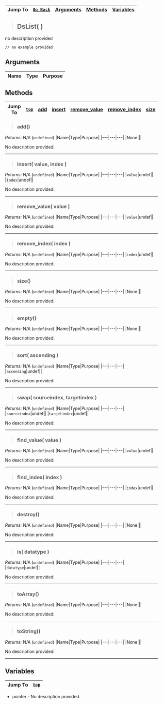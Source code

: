 |Jump To|[`Go Back`]()|[Arguments](#arguments)|[Methods](#methods)|[Variables](#variables)|
|---|---|---|---|---|
>## DsList( )
no description provided
```GML
// no example provided
```
## Arguments
|Name|Type|Purpose|
|---|---|---|

## Methods
|Jump To|[`top`](#)|[add](#add)|[insert](#insert-value-index-)|[remove_value](#remove_value-value-)|[remove_index](#remove_index-index-)|[size](#size)|[empty](#empty)|[sort](#sort-ascending-)|[swap](#swap-sourceindex-targetindex-)|[find_value](#find_value-value-)|[find_index](#find_index-index-)|[destroy](#destroy)|[is](#is-datatype-)|[toArray](#toarray)|[toString](#tostring)|
|---|---|---|---|---|---|---|---|---|---|---|---|---|---|---|---|
> ### add()
*Returns:* N/A (`undefined`)
|Name|Type|Purpose|
|---|---|---|
|None|||

No description provided.
***
> ### insert( value, index )
*Returns:* N/A (`undefined`)
|Name|Type|Purpose|
|---|---|---|
|`value`|undef||
|`index`|undef||

No description provided.
***
> ### remove_value( value )
*Returns:* N/A (`undefined`)
|Name|Type|Purpose|
|---|---|---|
|`value`|undef||

No description provided.
***
> ### remove_index( index )
*Returns:* N/A (`undefined`)
|Name|Type|Purpose|
|---|---|---|
|`index`|undef||

No description provided.
***
> ### size()
*Returns:* N/A (`undefined`)
|Name|Type|Purpose|
|---|---|---|
|None|||

No description provided.
***
> ### empty()
*Returns:* N/A (`undefined`)
|Name|Type|Purpose|
|---|---|---|
|None|||

No description provided.
***
> ### sort( ascending )
*Returns:* N/A (`undefined`)
|Name|Type|Purpose|
|---|---|---|
|`ascending`|undef||

No description provided.
***
> ### swap( sourceindex, targetindex )
*Returns:* N/A (`undefined`)
|Name|Type|Purpose|
|---|---|---|
|`sourceindex`|undef||
|`targetindex`|undef||

No description provided.
***
> ### find_value( value )
*Returns:* N/A (`undefined`)
|Name|Type|Purpose|
|---|---|---|
|`value`|undef||

No description provided.
***
> ### find_index( index )
*Returns:* N/A (`undefined`)
|Name|Type|Purpose|
|---|---|---|
|`index`|undef||

No description provided.
***
> ### destroy()
*Returns:* N/A (`undefined`)
|Name|Type|Purpose|
|---|---|---|
|None|||

No description provided.
***
> ### is( datatype )
*Returns:* N/A (`undefined`)
|Name|Type|Purpose|
|---|---|---|
|`datatype`|undef||

No description provided.
***
> ### toArray()
*Returns:* N/A (`undefined`)
|Name|Type|Purpose|
|---|---|---|
|None|||

No description provided.
***
> ### toString()
*Returns:* N/A (`undefined`)
|Name|Type|Purpose|
|---|---|---|
|None|||

No description provided.
***
## Variables
|Jump To|[`top`](#)|
|---|---|

* pointer - No description provided.

